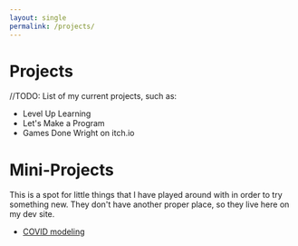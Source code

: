 ```yaml
---
layout: single
permalink: /projects/
---
```


# Projects
//TODO: List of my current projects, such as:

- Level Up Learning
- Let's Make a Program
- Games Done Wright on itch.io

# Mini-Projects
This is a spot for little things that I have played around with in order to try something new.
They don't have another proper place, so they live here on my dev site.

- [COVID modeling](/projects/covid)